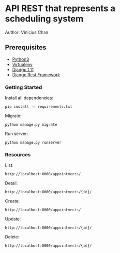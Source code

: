 # API REST that represents a scheduling system

Author: Vinícius Chan


## Prerequisites

* [Python3](https://www.python.org/download/releases/3.0/)
* [Virtualenv](https://virtualenv.pypa.io/en/stable/installation/)
* [Django 1.11](https://docs.djangoproject.com/en/2.0/releases/1.11/)
* [Django Rest Framework](http://www.django-rest-framework.org)


### Getting Started

Install all dependencies:

```
pip install -r requirements.txt
```

Migrate:

```
python manage.py migrate
```

Run server:

```
python manage.py runserver
````


### Resources

List:
```
http://localhost:8000/appointments/
```
Detail:
```
http://localhost:8000/appointments/{id}/
````
Create:
```
http://localhost:8000/appointments/
```
Update:
```
http://localhost:8000/appointments/{id}/
```
Delete:
```
http://localhost:8000/appointments/{id}/
```
